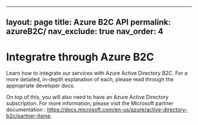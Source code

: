 

---
layout: page
title: Azure B2C API
permalink: azureB2C/
nav_exclude: true
nav_order: 4
---

# Integratre through Azure B2C

Learn how to integrate our services with Azure Active Directory B2C. For a more detailed, in-depth explanation of each, please read through the appropriate developer docs.

On top of this, you will also need to have an Azure Active Directory subscription. For more information, please visit the Microsoft partner documentation : https://docs.microsoft.com/en-us/azure/active-directory-b2c/partner-itsme.





